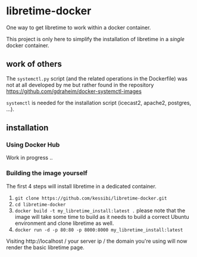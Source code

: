 # libretime-docker

One way to get libretime to work within a docker container.

This project is only here to simplify the installation of libretime in a
*single* docker container.


## work of others

The `systemctl.py` script (and the related operations in the Dockerfile) was not
at all developed by me but rather found in the repository
https://github.com/gdraheim/docker-systemctl-images

`systemctl` is needed for the installation script (icecast2, apache2, postgres,
...).

## installation

### Using Docker Hub

Work in progress ..

### Building the image yourself

The first 4 steps will install libretime in a dedicated container.

1. `git clone https://github.com/kessibi/libretime-docker.git`
2. `cd libretime-docker`
3. `docker build -t my_libretime_install:latest .` please note that the image
will take some time to build as it needs to build a correct Ubuntu environment
and clone libretime as well.
4. `docker run -d -p 80:80 -p 8000:8000 my_libretime_install:latest`

Visiting http://localhost / your server ip / the domain you're using will now
render the basic libretime page.
